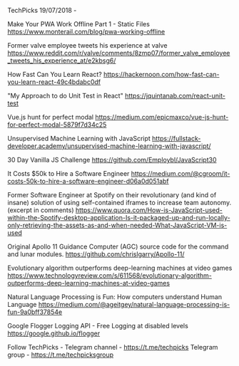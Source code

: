 TechPicks 19/07/2018 -

Make Your PWA Work Offline Part 1 - Static Files
https://www.monterail.com/blog/pwa-working-offline

Former valve employee tweets his experience at valve
https://www.reddit.com/r/valve/comments/8zmp07/former_valve_employee_tweets_his_experience_at/e2kbsg6/

How Fast Can You Learn React?
https://hackernoon.com/how-fast-can-you-learn-react-49c4bdabc0df

"My Approach to do Unit Test in React"
https://jquintanab.com/react-unit-test

Vue.js hunt for perfect modal
https://medium.com/epicmaxco/vue-js-hunt-for-perfect-modal-5879f7d34c25

Unsupervised Machine Learning with JavaScript
https://fullstack-developer.academy/unsupervised-machine-learning-with-javascript/

30 Day Vanilla JS Challenge
https://github.com/Employbl/JavaScript30

It Costs $50k to Hire a Software Engineer
https://medium.com/@cgroom/it-costs-50k-to-hire-a-software-engineer-d06a0d051abf

Former Software Engineer at Spotify on their revolutionary (and kind of insane) solution of using self-contained iframes to increase team autonomy. (excerpt in comments)
https://www.quora.com/How-is-JavaScript-used-within-the-Spotify-desktop-application-Is-it-packaged-up-and-run-locally-only-retrieving-the-assets-as-and-when-needed-What-JavaScript-VM-is-used

Original Apollo 11 Guidance Computer (AGC) source code for the command and lunar modules.
https://github.com/chrislgarry/Apollo-11/

Evolutionary algorithm outperforms deep-learning machines at video games
https://www.technologyreview.com/s/611568/evolutionary-algorithm-outperforms-deep-learning-machines-at-video-games

Natural Language Processing is Fun: How computers understand Human Language
https://medium.com/@ageitgey/natural-language-processing-is-fun-9a0bff37854e

Google Flogger Logging API - Free Logging at disabled levels
https://google.github.io/flogger

Follow TechPicks -
Telegram channel - https://t.me/techpicks
Telegram group - https://t.me/techpicksgroup